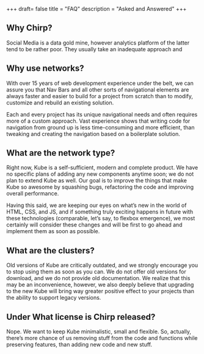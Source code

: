+++
draft= false
title = "FAQ"
description = "Asked and Answered"
+++

## Why Chirp?

Social Media is a data gold mine, however analytics platform of the latter tend to be rather poor. They usually take an inadequate approach and 

## Why use networks?

With over 15 years of web development experience under the belt, we can assure you that Nav Bars and all other sorts of navigational elements are always faster and easier to build for a project from scratch than to modify, customize and rebuild an existing solution.

Each and every project has its unique navigational needs and often requires more of a custom approach. Vast experience shows that writing code for navigation from ground up is less time-consuming and more efficient, than tweaking and creating the navigation based on a boilerplate solution.

## What are the network type?

Right now, Kube is a self-sufficient, modern and complete product. We have no specific plans of adding any new components anytime soon; we do not plan to extend Kube as well. Our goal is to improve the things that make Kube so awesome by squashing bugs, refactoring the code and improving overall performance.

Having this said, we are keeping our eyes on what’s new in the world of HTML, CSS, and JS, and if something truly exciting happens in future with these technologies (comparable, let’s say, to flexbox emergence), we most certainly will consider these changes and will be first to go ahead and implement them as soon as possible.

## What are the clusters?

Old versions of Kube are critically outdated, and we strongly encourage you to stop using them as soon as you can. We do not offer old versions for download, and we do not provide old documentation. We realize that this may be an inconvenience, however, we also deeply believe that upgrading to the new Kube will bring way greater positive effect to your projects than the ability to support legacy versions.

## Under What license is Chirp released?

Nope. We want to keep Kube minimalistic, small and flexible. So, actually, there’s more chance of us removing stuff from the code and functions while preserving features, than adding new code and new stuff.
